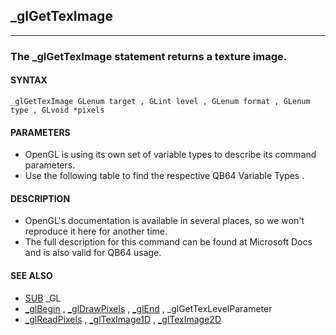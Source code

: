 ## _glGetTexImage
---

### The _glGetTexImage statement returns a texture image.

#### SYNTAX

`_glGetTexImage GLenum target , GLint level , GLenum format , GLenum type , GLvoid *pixels`

#### PARAMETERS
* OpenGL is using its own set of variable types to describe its command parameters.
* Use the following table to find the respective QB64 Variable Types .


#### DESCRIPTION
* OpenGL's documentation is available in several places, so we won't reproduce it here for another time.
* The full description for this command can be found at Microsoft Docs and is also valid for QB64 usage.


#### SEE ALSO
* [SUB](./SUB.md) _GL
* [_glBegin](./_glBegin.md) , [_glDrawPixels](./_glDrawPixels.md) , [_glEnd](./_glEnd.md) , _glGetTexLevelParameter
* [_glReadPixels](./_glReadPixels.md) , [_glTexImage1D](./_glTexImage1D.md) , [_glTexImage2D](./_glTexImage2D.md)
